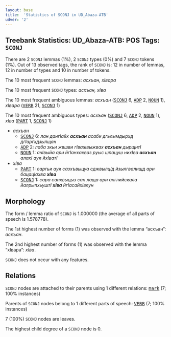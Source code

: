 ```yaml
---
layout: base
title:  'Statistics of SCONJ in UD_Abaza-ATB'
udver: '2'
---
```


## Treebank Statistics: UD_Abaza-ATB: POS Tags: `SCONJ`

There are 2 `SCONJ` lemmas (1%), 2 `SCONJ` types (0%) and 7 `SCONJ` tokens (1%).
Out of 13 observed tags, the rank of `SCONJ` is: 12 in number of lemmas, 12 in number of types and 10 in number of tokens.

The 10 most frequent `SCONJ` lemmas: <em>асхъан, хIвара</em>

The 10 most frequent `SCONJ` types:  <em>асхъан, хIва</em>

The 10 most frequent ambiguous lemmas: <em>асхъан</em> (<tt><a href="abq_atb-pos-SCONJ.html">SCONJ</a></tt> 6, <tt><a href="abq_atb-pos-ADP.html">ADP</a></tt> 2, <tt><a href="abq_atb-pos-NOUN.html">NOUN</a></tt> 1), <em>хIвара</em> (<tt><a href="abq_atb-pos-VERB.html">VERB</a></tt> 21, <tt><a href="abq_atb-pos-SCONJ.html">SCONJ</a></tt> 1)

The 10 most frequent ambiguous types:  <em>асхъан</em> (<tt><a href="abq_atb-pos-SCONJ.html">SCONJ</a></tt> 6, <tt><a href="abq_atb-pos-ADP.html">ADP</a></tt> 2, <tt><a href="abq_atb-pos-NOUN.html">NOUN</a></tt> 1), <em>хIва</em> (<tt><a href="abq_atb-pos-PART.html">PART</a></tt> 1, <tt><a href="abq_atb-pos-SCONJ.html">SCONJ</a></tt> 1)


* <em>асхъан</em>
  * <tt><a href="abq_atb-pos-SCONJ.html">SCONJ</a></tt> 6: <em>лан дангIайх <b>асхъан</b> асаби дгьлымдырхд дгIаргхдзылщан</em>
  * <tt><a href="abq_atb-pos-ADP.html">ADP</a></tt> 2: <em>лаба зкьи жвшви гIважвыжвах <b>асхъан</b> дырщитI</em>
  * <tt><a href="abq_atb-pos-NOUN.html">NOUN</a></tt> 1: <em>ачIвыйа ари йгIанхакваз руыс шпацуш нихIва <b>асхъан</b> алахI ауи йхIватI</em>
* <em>хIва</em>
  * <tt><a href="abq_atb-pos-PART.html">PART</a></tt> 1: <em>саргьи ауи сазхъвыцуа сджвылцIд йзылгвалищд ари бацацIахва <b>хIва</b></em>
  * <tt><a href="abq_atb-pos-SCONJ.html">SCONJ</a></tt> 1: <em>сара санхвыцыз сан лаща ари английскала йалрыпхьуштI <b>хIва</b> йгIасайхIвлун</em>

## Morphology

The form / lemma ratio of `SCONJ` is 1.000000 (the average of all parts of speech is 1.578778).

The 1st highest number of forms (1) was observed with the lemma “асхъан”: <em>асхъан</em>.

The 2nd highest number of forms (1) was observed with the lemma “хIвара”: <em>хIва</em>.

`SCONJ` does not occur with any features.


## Relations

`SCONJ` nodes are attached to their parents using 1 different relations: <tt><a href="abq_atb-dep-mark.html">mark</a></tt> (7; 100% instances)

Parents of `SCONJ` nodes belong to 1 different parts of speech: <tt><a href="abq_atb-pos-VERB.html">VERB</a></tt> (7; 100% instances)

7 (100%) `SCONJ` nodes are leaves.

The highest child degree of a `SCONJ` node is 0.

